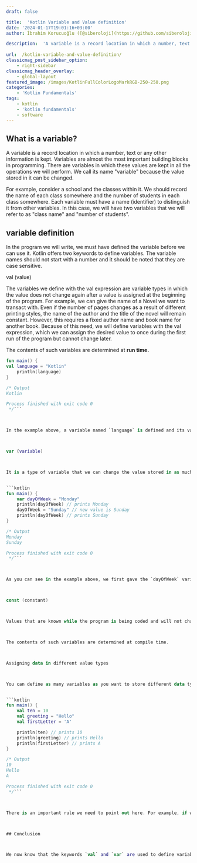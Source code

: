```yaml
---
draft: false

title:  'Kotlin Variable and Value definition'
date: '2024-01-17T19:01:16+03:00'
author: İbrahim Korucuoğlu ([@siberoloji](https://github.com/siberoloji))

description:  'A variable is a record location in which a number, text or any other information is kept. Variables are almost the most important building blocks in programming. There are variables in which these values are kept in all the operations we will perform. We call its name variable because the value stored in it can change.' 
 
url:  /kotlin-variable-and-value-definition/
classicmag_post_sidebar_option:
    - right-sidebar
classicmag_header_overlay:
    - global-layout
featured_image: /images/KotlinFullColorLogoMarkRGB-250-250.png
categories:
    - 'Kotlin Fundamentals'
tags:
    - kotlin
    - 'kotlin fundamentals'
    - software
---
```



## What is a variable?



A variable is a record location in which a number, text or any other information is kept. Variables are almost the most important building blocks in programming. There are variables in which these values are kept in all the operations we will perform. We call its name "variable" because the value stored in it can be changed.



For example, consider a school and the classes within it. We should record the name of each class somewhere and the number of students in each class somewhere. Each variable must have a name (identifier) to distinguish it from other variables. In this case, we will have two variables that we will refer to as "class name" and "number of students".



## variable definition



In the program we will write, we must have defined the variable before we can use it. Kotlin offers two keywords to define variables. The variable names should not start with a number and it should be noted that they are case sensitive.



val (value)



The variables we define with the val expression are variable types in which the value does not change again after a value is assigned at the beginning of the program. For example, we can give the name of a Novel we want to transact with. Even if the number of pages changes as a result of different printing styles, the name of the author and the title of the novel will remain constant. However, this requires a fixed author name and book name for another book. Because of this need, we will define variables with the val expression, which we can assign the desired value to once during the first run of the program but cannot change later.



The contents of such variables are determined at **run time.**


```kotlin
fun main() {
val language = "Kotlin"
    println(language)
}

/* Output
Kotlin

Process finished with exit code 0
 */```



In the example above, a variable named `language` is defined and its value is assigned with `=` to `"Kotlin"` of type **String**. You should note that the `=` sign is used to assign the value. Now we can call this variable "language" while writing our codes in the program.



var (variable)



It is a type of variable that we can change the value stored in as much as and whenever we want. We can express it as a changeable variable.


```kotlin
fun main() {
    var dayOfWeek = "Monday"
    println(dayOfWeek) // prints Monday
    dayOfWeek = "Sunday" // new value is Sunday
    println(dayOfWeek) // prints Sunday
}

/* Output
Monday
Sunday

Process finished with exit code 0
 */```



As you can see in the example above, we first gave the `dayOfWeek` variable the value `Monday` and printed it on the screen. Then, we gave the value Sunday and printed the new value on the screen. In this way, we used a variable by changing the values in it.



const (constant)



Values that are known while the program is being coded and will not change no matter who uses the software are called constants. Constants also need to be recorded somewhere. For this reason, constant values are assigned by using the const expression together with the val expression.



The contents of such variables are determined at compile time.



Assigning data in different value types



You can define as many variables as you want to store different data types in Kotlin. You can see an example of this below.


```kotlin
fun main() {
    val ten = 10
    val greeting = "Hello"
    val firstLetter = 'A'

    println(ten) // prints 10
    println(greeting) // prints Hello
    println(firstLetter) // prints A
}

/* Output
10
Hello
A

Process finished with exit code 0
 */```



There is an important rule we need to point out here. For example, if we assume that you first assign an **Int**, that is, integer value to a variable using var (`val ten = 10`), the values we assign to that variable from now on must always be integers. Whatever the first data type was assigned, the data type to be assigned later must always be the same.



## Conclusion



We now know that the keywords `val` and `var` are used to define variables, that variable names must start with a letter, and that variables can only be assigned to the value type they were first assigned to. This information will be very useful for the next stages.
